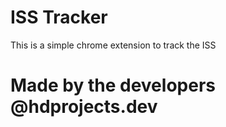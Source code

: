 # ISS Tracker

This is a simple chrome extension to track the ISS

# Made by the developers @hdprojects.dev
